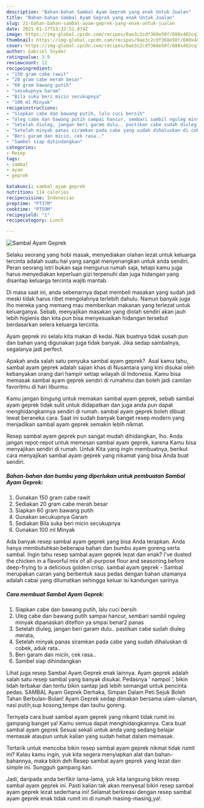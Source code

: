 ```yaml
---
description: "Bahan-bahan Sambal Ayam Geprek yang enak Untuk Jualan"
title: "Bahan-bahan Sambal Ayam Geprek yang enak Untuk Jualan"
slug: 21-bahan-bahan-sambal-ayam-geprek-yang-enak-untuk-jualan
date: 2021-01-17T13:32:51.874Z
image: https://img-global.cpcdn.com/recipes/0ae3c2cdf368e50f/680x482cq70/sambal-ayam-geprek-foto-resep-utama.jpg
thumbnail: https://img-global.cpcdn.com/recipes/0ae3c2cdf368e50f/680x482cq70/sambal-ayam-geprek-foto-resep-utama.jpg
cover: https://img-global.cpcdn.com/recipes/0ae3c2cdf368e50f/680x482cq70/sambal-ayam-geprek-foto-resep-utama.jpg
author: Gabriel Snyder
ratingvalue: 3.9
reviewcount: 12
recipeingredient:
- "150 gram cabe rawit"
- "20 gram cabe merah besar"
- "60 gram bawang putih"
- "secukupnya Garam"
- "Bila suka beri micin secukupnya"
- "100 ml Minyak"
recipeinstructions:
- "Siapkan cabe dan bawang putih, lalu cuci bersih"
- "Uleg cabe dan bawang putih sampai hancur, sembari sambil nguleg minyak dipanaskan diteflon ya smpai benar2 panas"
- "Setelah diuleg, jangan beri garam dulu.. pastikan cabe sudah diuleg merata,"
- "Setelah minyak panas siramkan pada cabe yang sudah dihaluskan di cobek, aduk rata.."
- "Beri garam dan micin, cek rasa.."
- "Sambel siap dihindangkan"
categories:
- Resep
tags:
- sambal
- ayam
- geprek

katakunci: sambal ayam geprek 
nutrition: 114 calories
recipecuisine: Indonesian
preptime: "PT37M"
cooktime: "PT59M"
recipeyield: "1"
recipecategory: Lunch

---
```



![Sambal Ayam Geprek](https://img-global.cpcdn.com/recipes/0ae3c2cdf368e50f/680x482cq70/sambal-ayam-geprek-foto-resep-utama.jpg)

Selaku seorang yang hobi masak, menyediakan olahan lezat untuk keluarga tercinta adalah suatu hal yang sangat menyenangkan untuk anda sendiri. Peran seorang istri bukan saja mengurus rumah saja, tetapi kamu juga harus menyediakan keperluan gizi terpenuhi dan juga hidangan yang disantap keluarga tercinta wajib mantab.

Di masa  saat ini, anda sebenarnya dapat membeli masakan yang sudah jadi meski tidak harus ribet mengolahnya terlebih dahulu. Namun banyak juga lho mereka yang memang mau memberikan makanan yang terlezat untuk keluarganya. Sebab, menyajikan masakan yang diolah sendiri akan jauh lebih higienis dan kita pun bisa menyesuaikan hidangan tersebut berdasarkan selera keluarga tercinta. 

Ayam geprek ini selalu kita makan di kedai. Nak buatnya tidak susah pun dan bahan yang digunakan juga tidak banyak. Jika sedap sambalnya, segalanya jadi perfect.

Apakah anda salah satu penyuka sambal ayam geprek?. Asal kamu tahu, sambal ayam geprek adalah sajian khas di Nusantara yang kini disukai oleh kebanyakan orang dari hampir setiap wilayah di Indonesia. Kamu bisa memasak sambal ayam geprek sendiri di rumahmu dan boleh jadi camilan favoritmu di hari liburmu.

Kamu jangan bingung untuk memakan sambal ayam geprek, sebab sambal ayam geprek tidak sulit untuk didapatkan dan juga anda pun dapat menghidangkannya sendiri di rumah. sambal ayam geprek boleh dibuat lewat beraneka cara. Saat ini sudah banyak banget resep modern yang menjadikan sambal ayam geprek semakin lebih nikmat.

Resep sambal ayam geprek pun sangat mudah dihidangkan, lho. Anda jangan repot-repot untuk memesan sambal ayam geprek, karena Kamu bisa menyajikan sendiri di rumah. Untuk Kita yang ingin membuatnya, berikut cara menyajikan sambal ayam geprek yang nikamat yang bisa Anda buat sendiri.

<!--inarticleads1-->

##### Bahan-bahan dan bumbu yang diperlukan untuk pembuatan Sambal Ayam Geprek:

1. Gunakan 150 gram cabe rawit
1. Sediakan 20 gram cabe merah besar
1. Siapkan 60 gram bawang putih
1. Gunakan secukupnya Garam
1. Sediakan Bila suka beri micin secukupnya
1. Gunakan 100 ml Minyak


Ada banyak resep sambal ayam geprek yang bisa Anda terapkan. Anda hanya membutuhkan beberapa bahan dan bumbu ayam goreng serta sambal. Ingin tahu resep sambal ayam geprek lezat dan enak? I&#39;ve dusted the chicken in a flavorful mix of all-purpose flour and seasoning before deep-frying to a delicious golden crisp. sambal ayam geprek - Sambal merupakan cairan yang berbentuk saus pedas dengan bahan utamanya adalah cabai yang dilumatkan sehingga keluar isi kandungan sarinya. 

<!--inarticleads2-->

##### Cara membuat Sambal Ayam Geprek:

1. Siapkan cabe dan bawang putih, lalu cuci bersih
1. Uleg cabe dan bawang putih sampai hancur, sembari sambil nguleg minyak dipanaskan diteflon ya smpai benar2 panas
1. Setelah diuleg, jangan beri garam dulu.. pastikan cabe sudah diuleg merata,
1. Setelah minyak panas siramkan pada cabe yang sudah dihaluskan di cobek, aduk rata..
1. Beri garam dan micin, cek rasa..
1. Sambel siap dihindangkan


Lihat juga resep Sambal Ayam Geprek enak lainnya. Ayam geprek adalah salah satu resep sambal yang banyak disukai. Pedasnya &#39; nampol &#39;, bikin lidah terbakar dan tentu bikin santap jadi lebih semangat untuk pencinta pedas. SAMBAL Ayam Geprek Derhaka, Simpan Dalam Peti Sejuk Boleh Tahan Berbulan-Bulan! Ayam Geprek sedap dimakan bersama ulam-ulaman, nasi putih,sup kosong,tempe dan tauhu goreng. 

Ternyata cara buat sambal ayam geprek yang nikamt tidak rumit ini gampang banget ya! Kamu semua dapat menghidangkannya. Cara buat sambal ayam geprek Sesuai sekali untuk anda yang sedang belajar memasak ataupun untuk kalian yang sudah hebat dalam memasak.

Tertarik untuk mencoba bikin resep sambal ayam geprek nikmat tidak rumit ini? Kalau kamu ingin, yuk kita segera menyiapkan alat dan bahan-bahannya, maka bikin deh Resep sambal ayam geprek yang lezat dan simple ini. Sungguh gampang kan. 

Jadi, daripada anda berfikir lama-lama, yuk kita langsung bikin resep sambal ayam geprek ini. Pasti kalian tak akan menyesal bikin resep sambal ayam geprek lezat sederhana ini! Selamat berkreasi dengan resep sambal ayam geprek enak tidak rumit ini di rumah masing-masing,ya!.

